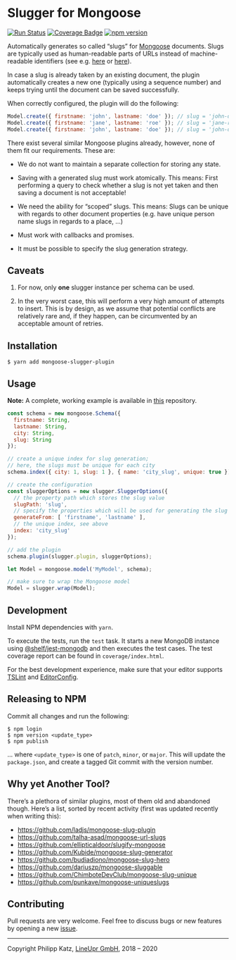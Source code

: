 # Slugger for Mongoose

[![Run Status](https://api.shippable.com/projects/5ad0b0f5cb68540600e4fb75/badge?branch=master)](https://app.shippable.com/github/qqilihq/mongoose-slugger)
[![Coverage Badge](https://api.shippable.com/projects/5ad0b0f5cb68540600e4fb75/coverageBadge?branch=master)](https://app.shippable.com/github/qqilihq/mongoose-slugger)
[![npm version](https://badge.fury.io/js/mongoose-slugger-plugin.svg)](https://badge.fury.io/js/mongoose-slugger-plugin)

Automatically generates so called “slugs” for [Mongoose](http://mongoosejs.com) documents. Slugs are typically used as human-readable parts of URLs instead of machine-readable identifiers (see e.g. [here](https://stackoverflow.com/questions/427102/what-is-a-slug-in-django) or [here](https://stackoverflow.com/questions/19335215/what-is-a-slug)).

In case a slug is already taken by an existing document, the plugin automatically creates a new one (typically using a sequence number) and keeps trying until the document can be saved successfully.

When correctly configured, the plugin will do the following:

```javascript
Model.create({ firstname: 'john', lastname: 'doe' }); // slug = 'john-doe'
Model.create({ firstname: 'jane', lastname: 'roe' }); // slug = 'jane-roe'
Model.create({ firstname: 'john', lastname: 'doe' }); // slug = 'john-doe-2'
```

There exist several similar Mongoose plugins already, however, none of them fit our requirements. These are:

* We do not want to maintain a separate collection for storing any state.

* Saving with a generated slug must work atomically. This means: First performing a query to check whether a slug is not yet taken and then saving a document is not acceptable!

* We need the ability for “scoped” slugs. This means: Slugs can be unique with regards to other document properties (e.g. have unique person name slugs in regards to a place, …)

* Must work with callbacks and promises.

* It must be possible to specify the slug generation strategy.

## Caveats

1. For now, only **one** slugger instance per schema can be used.

2. In the very worst case, this will perform a very high amount of attempts to insert. This is by design, as we assume that potential conflicts are relatively rare and, if they happen, can be circumvented by an acceptable amount of retries.

## Installation

```shell
$ yarn add mongoose-slugger-plugin
```

## Usage

**Note:** A complete, working example is available in [this](https://github.com/qqilihq/mongoose-slugger-demo) repository.

```javascript
const schema = new mongoose.Schema({
  firstname: String,
  lastname: String,
  city: String,
  slug: String
});

// create a unique index for slug generation;
// here, the slugs must be unique for each city
schema.index({ city: 1, slug: 1 }, { name: 'city_slug', unique: true });

// create the configuration
const sluggerOptions = new slugger.SluggerOptions({
  // the property path which stores the slug value
  slugPath: 'slug',
  // specify the properties which will be used for generating the slug
  generateFrom: [ 'firstname', 'lastname' ],
  // the unique index, see above
  index: 'city_slug'
});

// add the plugin
schema.plugin(slugger.plugin, sluggerOptions);

let Model = mongoose.model('MyModel', schema);

// make sure to wrap the Mongoose model
Model = slugger.wrap(Model);
```

## Development

Install NPM dependencies with `yarn`.

To execute the tests, run the `test` task. It starts a new MongoDB instance using [@shelf/jest-mongodb](https://github.com/shelfio/jest-mongodb) and then executes the test cases. The test coverage report can be found in `coverage/index.html`.

For the best development experience, make sure that your editor supports [TSLint](https://palantir.github.io/tslint/usage/third-party-tools/) and [EditorConfig](http://editorconfig.org).

## Releasing to NPM

Commit all changes and run the following:

```shell
$ npm login
$ npm version <update_type>
$ npm publish
```

… where `<update_type>` is one of `patch`, `minor`, or `major`. This will update the `package.json`, and create a tagged Git commit with the version number.


## Why yet Another Tool?

There’s a plethora of similar plugins, most of them old and abandoned though. Here’s a list, sorted by recent activity (first was updated recently when writing this):

* https://github.com/ladjs/mongoose-slug-plugin
* https://github.com/talha-asad/mongoose-url-slugs
* https://github.com/ellipticaldoor/slugify-mongoose
* https://github.com/Kubide/mongoose-slug-generator
* https://github.com/budiadiono/mongoose-slug-hero
* https://github.com/dariuszp/mongoose-sluggable
* https://github.com/ChimboteDevClub/mongoose-slug-unique
* https://github.com/punkave/mongoose-uniqueslugs



## Contributing

Pull requests are very welcome. Feel free to discuss bugs or new features by opening a new [issue](https://github.com/qqilihq/mongoose-slugger/issues).

- - -

Copyright Philipp Katz, [LineUpr GmbH](http://lineupr.com), 2018 – 2020
